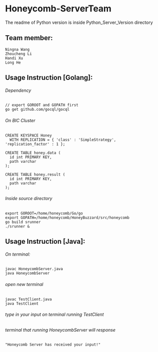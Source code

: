 # Honeycomb-ServerTeam
The readme of Python version is inside Python_Server_Version directory

## Team member:
  	Ningna Wang
  	Zhoucheng Li
  	Handi Xu
  	Long He

## Usage Instruction [Golang]:
###### Dependency
```
// export GOROOT and GOPATH first
go get github.com/gocql/gocql
```  	
  	

###### On BIC Cluster
```
CREATE KEYSPACE Honey
  WITH REPLICATION = { 'class' : 'SimpleStrategy', 'replication_factor' : 1 };

CREATE TABLE honey.data (
  id int PRIMARY KEY,
  path varchar
);

CREATE TABLE honey.result (
  id int PRIMARY KEY,
  path varchar
);
```

###### Inside source directory
```
export GOROOT=/home/honeycomb/Go/go
export GOPATH=/home/honeycomb/HoneyBuzzard/src/honeycomb
go build srunner
./srunner &
```
## Usage Instruction [Java]:
###### On terminal:
```
javac HoneycombServer.java
java HoneycombServer
```

###### open new terminal
```
javac TestClient.java
java TestClient
```

###### type in your input on terminal running TestClient
###### terminal that running HoneycombServer will response 
```
"Honeycomb Server has received your input!"
```
   

